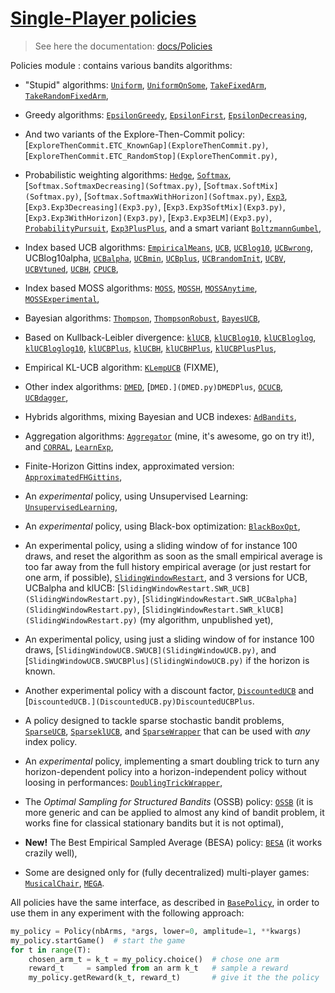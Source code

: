 # [Single-Player policies](http://banditslilian.gforge.inria.fr/docs/Policies.html)
> See here the documentation: [docs/Policies](http://banditslilian.gforge.inria.fr/docs/Policies.html)

Policies module : contains various bandits algorithms:

- "Stupid" algorithms: [`Uniform`](Uniform.py), [`UniformOnSome`](UniformOnSome.py), [`TakeFixedArm`](TakeFixedArm.py), [`TakeRandomFixedArm`](TakeRandomFixedArm.py),

- Greedy algorithms: [`EpsilonGreedy`](EpsilonGreedy.py), [`EpsilonFirst`](EpsilonFirst.py), [`EpsilonDecreasing`](EpsilonDecreasing.py),
- And two variants of the Explore-Then-Commit policy: [`ExploreThenCommit.ETC_KnownGap](ExploreThenCommit.py)`, [`ExploreThenCommit.ETC_RandomStop](ExploreThenCommit.py)`,

- Probabilistic weighting algorithms: [`Hedge`](Hedge.py), [`Softmax`](Softmax.py), [`Softmax.SoftmaxDecreasing](Softmax.py)`, [`Softmax.SoftMix](Softmax.py)`, [`Softmax.SoftmaxWithHorizon](Softmax.py)`, [`Exp3`](Exp3.py), [`Exp3.Exp3Decreasing](Exp3.py)`, [`Exp3.Exp3SoftMix](Exp3.py)`, [`Exp3.Exp3WithHorizon](Exp3.py)`, [`Exp3.Exp3ELM](Exp3.py)`, [`ProbabilityPursuit`](ProbabilityPursuit.py), [`Exp3PlusPlus`](Exp3PlusPlus.py), and a smart variant [`BoltzmannGumbel`](BoltzmannGumbel.py),

- Index based UCB algorithms: [`EmpiricalMeans`](EmpiricalMeans.py), [`UCB`](UCB.py), [`UCBlog10`](UCBlog10.py), [`UCBwrong`](UCBwrong.py), UCBlog10alpha, [`UCBalpha`](UCBalpha.py), [`UCBmin`](UCBmin.py), [`UCBplus`](UCBplus.py), [`UCBrandomInit`](UCBrandomInit.py), [`UCBV`](UCBV.py), [`UCBVtuned`](UCBVtuned.py), [`UCBH`](UCBH.py), [`CPUCB`](CPUCB.py),

- Index based MOSS algorithms: [`MOSS`](MOSS.py), [`MOSSH`](MOSSH.py), [`MOSSAnytime`](MOSSAnytime.py), [`MOSSExperimental`](MOSSExperimental.py),

- Bayesian algorithms: [`Thompson`](Thompson.py), [`ThompsonRobust`](ThompsonRobust.py), [`BayesUCB`](BayesUCB.py),

- Based on Kullback-Leibler divergence: [`klUCB`](klUCB.py), [`klUCBlog10`](klUCBlog10.py), [`klUCBloglog`](klUCBloglog.py), [`klUCBloglog10`](klUCBloglog10.py), [`klUCBPlus`](klUCBPlus.py), [`klUCBH`](klUCBH.py), [`klUCBHPlus`](klUCBHPlus.py), [`klUCBPlusPlus`](klUCBPlusPlus.py),

- Empirical KL-UCB algorithm: [`KLempUCB`](KLempUCB.py) (FIXME),

- Other index algorithms: [`DMED`](DMED.py), [`DMED.](DMED.py)DMEDPlus`, [`OCUCB`](OCUCB.py), [`UCBdagger`](UCBdagger.py),

- Hybrids algorithms, mixing Bayesian and UCB indexes: [`AdBandits`](AdBandits.py),

- Aggregation algorithms: [`Aggregator`](Aggregator.py) (mine, it's awesome, go on try it!), and [`CORRAL`](CORRAL.py), [`LearnExp`](LearnExp.py),

- Finite-Horizon Gittins index, approximated version: [`ApproximatedFHGittins`](ApproximatedFHGittins.py),

- An *experimental* policy, using Unsupervised Learning: [`UnsupervisedLearning`](UnsupervisedLearning.py),

- An *experimental* policy, using Black-box optimization: [`BlackBoxOpt`](BlackBoxOpt.py),

- An experimental policy, using a sliding window of for instance 100 draws, and reset the algorithm as soon as the small empirical average is too far away from the full history empirical average (or just restart for one arm, if possible), [`SlidingWindowRestart`](SlidingWindowRestart.py), and 3 versions for UCB, UCBalpha and klUCB: [`SlidingWindowRestart.SWR_UCB](SlidingWindowRestart.py)`, [`SlidingWindowRestart.SWR_UCBalpha](SlidingWindowRestart.py)`, [`SlidingWindowRestart.SWR_klUCB](SlidingWindowRestart.py)` (my algorithm, unpublished yet),

- An experimental policy, using just a sliding window of for instance 100 draws, [`SlidingWindowUCB.SWUCB](SlidingWindowUCB.py)`, and [`SlidingWindowUCB.SWUCBPlus](SlidingWindowUCB.py)` if the horizon is known.

- Another experimental policy with a discount factor, [`DiscountedUCB`](DiscountedUCB.py) and [`DiscountedUCB.](DiscountedUCB.py)DiscountedUCBPlus`.

- A policy designed to tackle sparse stochastic bandit problems, [`SparseUCB`](SparseUCB.py), [`SparseklUCB`](SparseklUCB.py), and [`SparseWrapper`](SparseWrapper.py) that can be used with *any* index policy.

- An *experimental* policy, implementing a smart doubling trick to turn any horizon-dependent policy into a horizon-independent policy without loosing in performances: [`DoublingTrickWrapper`](DoublingTrickWrapper.py),

- The *Optimal Sampling for Structured Bandits* (OSSB) policy: [`OSSB`](OSSB.py) (it is more generic and can be applied to almost any kind of bandit problem, it works fine for classical stationary bandits but it is not optimal),

- **New!** The Best Empirical Sampled Average (BESA) policy: [`BESA`](BESA.py) (it works crazily well),

- Some are designed only for (fully decentralized) multi-player games: [`MusicalChair`](MusicalChair.py), [`MEGA`](MEGA.py).


All policies have the same interface, as described in [`BasePolicy`](BasePolicy.py),
in order to use them in any experiment with the following approach:

```python
my_policy = Policy(nbArms, *args, lower=0, amplitude=1, **kwargs)
my_policy.startGame()  # start the game
for t in range(T):
    chosen_arm_t = k_t = my_policy.choice()  # chose one arm
    reward_t     = sampled from an arm k_t   # sample a reward
    my_policy.getReward(k_t, reward_t)       # give it the the policy
```